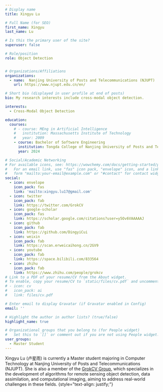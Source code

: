 ```yaml
---
# Display name
title: Xingyu Lu

# Full Name (for SEO)
first_name: Xingyu
last_name: Lu

# Is this the primary user of the site?
superuser: false

# Role/position
role: Object Detection


# Organizations/Affiliations
organizations:
  - name:  Nanjing University of Posts and Telecommunications (NJUPT)
    url: https://www.njupt.edu.cn/en/

# Short bio (displayed in user profile at end of posts)
bio: My research interests include cross-modal object detection.

interests:
  - Cross-Modal Object Detection

education:
  courses:
    # - course: MEng in Artificial Intelligence
    #   institution: Massachusetts Institute of Technology
    #   year: 2009
    - course: Bachelor of Software Engineering
      institution: Tongda College of Nanjing University of Posts and Telecommunications
      year: 2024

# Social/Academic Networking
# For available icons, see: https://wowchemy.com/docs/getting-started/page-builder/#icons
#   For an email link, use "fas" icon pack, "envelope" icon, and a link in the
#   form "mailto:your-email@example.com" or "#contact" for contact widget.
social:
  - icon: envelope
    icon_pack: fas
    link: 'mailto:xingyu.lu17@gmail.com'
  - icon: twitter
    icon_pack: fab
    link: https://twitter.com/GrokCV
  - icon: google-scholar
    icon_pack: fas
    link: https://scholar.google.com/citations?user=y5Ov6VAAAAAJ
  - icon: github
    icon_pack: fab
    link: https://github.com/DingyiCui
  - icon: weixin
    icon_pack: fab
    link: https://scan.erweicaihong.cn/2GV9
  - icon: youtube
    icon_pack: fab
    link: https://space.bilibili.com/833564
  - icon: zhihu
    icon_pack: fab
    link: https://www.zhihu.com/people/grokcv
# Link to a PDF of your resume/CV from the About widget.
# To enable, copy your resume/CV to `static/files/cv.pdf` and uncomment the lines below.
# - icon: cv
#   icon_pack: ai
#   link: files/cv.pdf

# Enter email to display Gravatar (if Gravatar enabled in Config)
email: ''

# Highlight the author in author lists? (true/false)
highlight_name: true

# Organizational groups that you belong to (for People widget)
#   Set this to `[]` or comment out if you are not using People widget.
user_groups:
  - Master Student
---
```


Xingyu Lu (卢星雨) is currently a Master student majoring in Computer Technology at Nanjing University of Posts and Telecommunications (NJUPT). She is also a member of the [GrokCV Group](https://grokcv.ai/), which specializes in the development of algorithms for remote sensing object detection, data assimilation, and computational imaging, aiming to address real-world challenges in these fields.
{style="text-align: justify;"}


